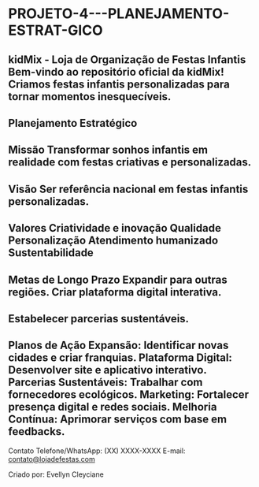 # PROJETO-4---PLANEJAMENTO-ESTRAT-GICO

kidMix - Loja de Organização de Festas Infantis
Bem-vindo ao repositório oficial da kidMix! Criamos festas infantis personalizadas para tornar momentos inesquecíveis.
---

Planejamento Estratégico
---
Missão
Transformar sonhos infantis em realidade com festas criativas e personalizadas.
---
Visão
Ser referência nacional em festas infantis personalizadas.
---
Valores
Criatividade e inovação
Qualidade
Personalização
Atendimento humanizado
Sustentabilidade
---
Metas de Longo Prazo
Expandir para outras regiões.
Criar plataforma digital interativa.
---
Estabelecer parcerias sustentáveis.
---
Planos de Ação
Expansão: Identificar novas cidades e criar franquias.
Plataforma Digital: Desenvolver site e aplicativo interativo.
Parcerias Sustentáveis: Trabalhar com fornecedores ecológicos.
Marketing: Fortalecer presença digital e redes sociais.
Melhoria Contínua: Aprimorar serviços com base em feedbacks.
---
Contato
Telefone/WhatsApp: (XX) XXXX-XXXX
E-mail: contato@lojadefestas.com


Criado por: Evellyn Cleyciane 
